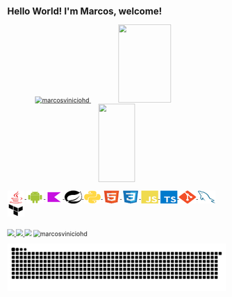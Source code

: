 ## Hello World! I'm Marcos, welcome!
 <div>
   <a href="https://github.com/marcosviniciohd">
    <div align="center" width="100%">
      <img width="70%" height="180em" src="https://streak-stats.demolab.com/?user=marcosviniciohd&theme=merko" alt="marcosviniciohd"/>
      <!--<img width="41%" src="https://github-readme-stats-git-masterrstaa-rickstaa.vercel.app/api/top-langs?username=marcosviniciohd&show_icons=true&locale=en&layout=compact&theme=merko" alt="marcosviniciohd"/>-->
      <!--<img width="49%" padding="0" src="https://github-readme-stats-git-masterrstaa-rickstaa.vercel.app/api?username=marcosviniciohd&show_icons=true&locale=en&theme=merko" alt="marcosviniciohd"/>-->
      <img width="49%" height="180em" padding="0" src="https://github-readme-stats.vercel.app/api?username=marcosviniciohd&show_icons=true&theme=merko&include_all_commits=true&count_private=true"/>
      <img width="41%" height="180em" padding="0" src="https://github-readme-stats.vercel.app/api/top-langs/?username=marcosviniciohd&layout=compact&langs_count=7&theme=merko"/>
    </div>
    <!--<div align="center" width="100%">
         <img width="41%" height="180em" src="https://github-readme-stats.vercel.app/api?username=marcosviniciohd&show_icons=true&theme=merko&include_all_commits=true&count_private=true"/>
         <img width="49%" height="180em" src="https://github-readme-stats.vercel.app/api/top-langs/?username=marcosviniciohd&layout=compact&langs_count=7&theme=merko"/>
    </div>-->
</div>
<div style="display: inline_block"><br>
  <img align="center" alt="Java" height="30" width="40" src="https://raw.githubusercontent.com/devicons/devicon/master/icons/java/java-plain.svg">
  <img align="center" alt="android" height="30" width="40" src="https://raw.githubusercontent.com/devicons/devicon/master/icons/android/android-plain.svg">
  <img align="center" alt="kotlin" height="30" width="40" src="https://raw.githubusercontent.com/devicons/devicon/master/icons/kotlin/kotlin-plain.svg">
  <img align="center" alt="spring" height="30" width="40" src="https://raw.githubusercontent.com/devicons/devicon/master/icons/spring/spring-plain.svg">
  <img align="center" alt="python" height="30" width="40" src="https://raw.githubusercontent.com/devicons/devicon/master/icons/python/python-plain.svg">
  <img align="center" alt="HTML" height="30" width="40" src="https://raw.githubusercontent.com/devicons/devicon/master/icons/html5/html5-original.svg">
  <img align="center" alt="CSS" height="30" width="40" src="https://raw.githubusercontent.com/devicons/devicon/master/icons/css3/css3-original.svg">
  <img align="center" alt="javascript" height="30" width="40" src="https://raw.githubusercontent.com/devicons/devicon/master/icons/javascript/javascript-plain.svg">
  <img align="center" alt="typescript" height="30" width="40" src="https://raw.githubusercontent.com/devicons/devicon/master/icons/typescript/typescript-plain.svg">
  <img align="center" alt="Git" height="30" width="40" src="https://raw.githubusercontent.com/devicons/devicon/master/icons/git/git-plain.svg">
  <img align="center" alt="MySQL" height="30" width="40" src="https://raw.githubusercontent.com/devicons/devicon/master/icons/mysql/mysql-plain.svg">
  <img align="center" alt="terraform" height="30" width="40" src="https://raw.githubusercontent.com/devicons/devicon/master/icons/terraform/terraform-plain.svg">
</div>
  
  ##
 
<div>
 <a href="https://www.linkedin.com/in/marcos-vin%C3%ADcio-5b82526a/" target="_blank">
  <img src="https://img.shields.io/badge/-LinkedIn-%230077B5?style=for-the-badge&logo=linkedin&logoColor=white" target="_blank">
 </a>
   <a href = "mailto:contato@marcosviniciohd@hotmail.com"><img src="https://img.shields.io/badge/-Gmail-%23333?style=for-the-badge&logo=gmail&logoColor=white" target="_blank">      </a>
   <a href="https://www.instagram.com/marcosviniciohd/" target="_blank"><img src="https://img.shields.io/badge/-Instagram-%23E4405F?style=for-the-badge&logo=instagram&logoColor=white" target="_blank"></a>
    <img src="https://komarev.com/ghpvc/?username=marcosviniciohd&color=green" alt="marcosviniciohd" /> 
 </div>
  
   ![Snake animation](https://github.com/marcosviniciohd/marcosviniciohd/blob/output/github-contribution-grid-snake.svg)

